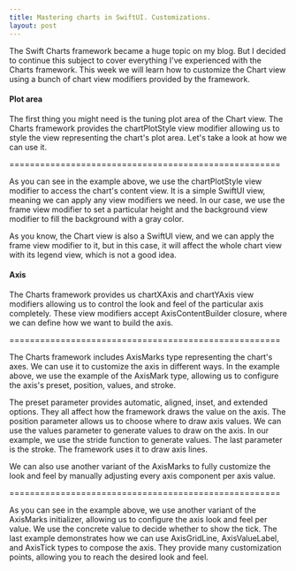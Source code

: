 ```yaml
---
title: Mastering charts in SwiftUI. Customizations.
layout: post
---
```


The Swift Charts framework became a huge topic on my blog. But I decided to continue this subject to cover everything I've experienced with the Charts framework. This week we will learn how to customize the Chart view using a bunch of chart view modifiers provided by the framework.

#### Plot area
The first thing you might need is the tuning plot area of the Chart view. The Charts framework provides the chartPlotStyle view modifier allowing us to style the view representing the chart's plot area. Let's take a look at how we can use it.

=====================================================

As you can see in the example above, we use the chartPlotStyle view modifier to access the chart's content view. It is a simple SwiftUI view, meaning we can apply any view modifiers we need. In our case, we use the frame view modifier to set a particular height and the background view modifier to fill the background with a gray color. 

As you know, the Chart view is also a SwiftUI view, and we can apply the frame view modifier to it, but in this case, it will affect the whole chart view with its legend view, which is not a good idea.

#### Axis
The Charts framework provides us chartXAxis and chartYAxis view modifiers allowing us to control the look and feel of the particular axis completely. These view modifiers accept AxisContentBuilder closure, where we can define how we want to build the axis.

=====================================================

The Charts framework includes AxisMarks type representing the chart's axes. We can use it to customize the axis in different ways. In the example above, we use the example of the AxisMark type, allowing us to configure the axis's preset, position, values, and stroke.

The preset parameter provides automatic, aligned, inset, and extended options. They all affect how the framework draws the value on the axis. The position parameter allows us to choose where to draw axis values. We can use the values parameter to generate values to draw on the axis. In our example, we use the stride function to generate values. The last parameter is the stroke. The framework uses it to draw axis lines.

We can also use another variant of the AxisMarks to fully customize the look and feel by manually adjusting every axis component per axis value.

=====================================================

As you can see in the example above, we use another variant of the AxisMarks initializer, allowing us to configure the axis look and feel per value. We use the concrete value to decide whether to show the tick. The last example demonstrates how we can use AxisGridLine, AxisValueLabel, and AxisTick types to compose the axis. They provide many customization points, allowing you to reach the desired look and feel.

